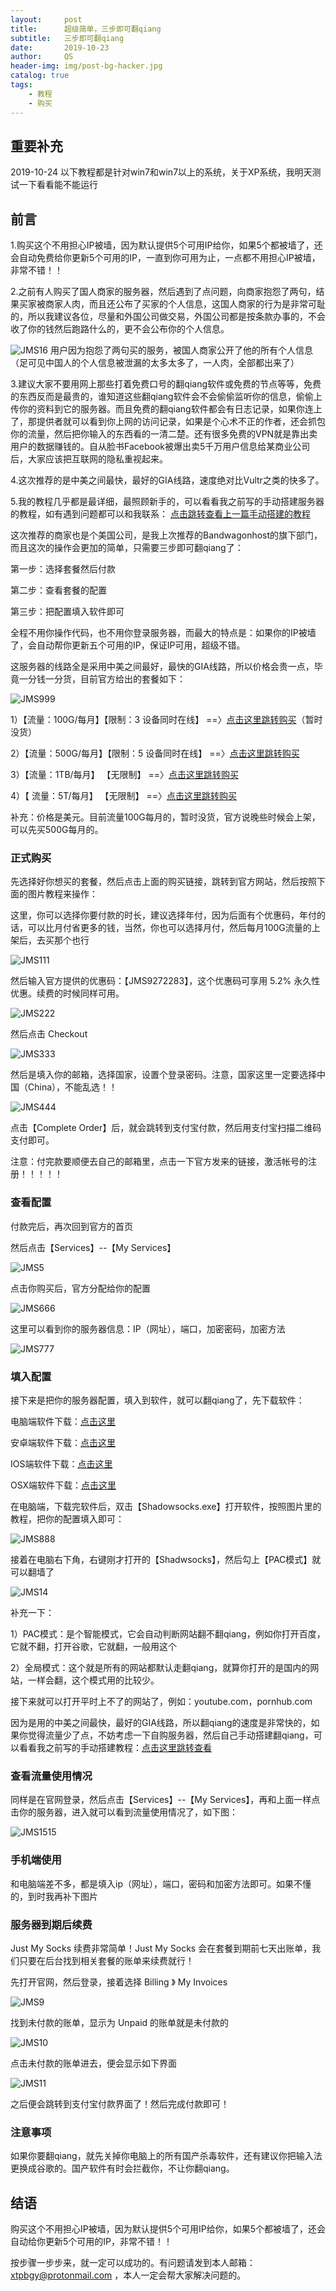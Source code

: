 ```yaml
---
layout:     post
title:      超级简单，三步即可翻qiang
subtitle:   三步即可翻qiang
date:       2019-10-23
author:     QS
header-img: img/post-bg-hacker.jpg
catalog: true
tags:
    - 教程
    - 购买
---
```


## 重要补充
2019-10-24 以下教程都是针对win7和win7以上的系统，关于XP系统，我明天测试一下看看能不能运行


## 前言
1.购买这个不用担心IP被墙，因为默认提供5个可用IP给你，如果5个都被墙了，还会自动免费给你更新5个可用的IP，一直到你可用为止，一点都不用担心IP被墙，非常不错！！

2.之前有人购买了国人商家的服务器，然后遇到了点问题，向商家抱怨了两句，结果买家被商家人肉，而且还公布了买家的个人信息，这国人商家的行为是非常可耻的，所以我建议各位，尽量和外国公司做交易，外国公司都是按条款办事的，不会收了你的钱然后跑路什么的，更不会公布你的个人信息。

![JMS16](https://user-images.githubusercontent.com/55229088/67491162-08da3400-f6a7-11e9-8e0a-b2222d617d4c.png)
用户因为抱怨了两句买的服务，被国人商家公开了他的所有个人信息（足可见中国人的个人信息被泄漏的太多太多了，一人肉，全部都出来了）

3.建议大家不要用网上那些打着免费口号的翻qiang软件或免费的节点等等，免费的东西反而是最贵的，谁知道这些翻qiang软件会不会偷偷监听你的信息，偷偷上传你的资料到它的服务器。而且免费的翻qiang软件都会有日志记录，如果你连上了，那提供者就可以看到你上网的访问记录，如果是个心术不正的作者，还会抓包你的流量，然后把你输入的东西看的一清二楚。还有很多免费的VPN就是靠出卖用户的数据赚钱的。自从脸书Facebook被爆出卖5千万用户信息给某商业公司后，大家应该把互联网的隐私重视起来。

4.这次推荐的是中美之间最快，最好的GIA线路，速度绝对比Vultr之类的快多了。

5.我的教程几乎都是最详细，最照顾新手的，可以看看我之前写的手动搭建服务器的教程，如有遇到问题都可以和我联系：
<a href="https://blog2020.github.io/2019/09/12/%E6%90%AD%E5%BB%BA%E8%B4%AD%E4%B9%B0%E6%95%99%E7%A8%8B1/" target="_blank">点击跳转查看上一篇手动搭建的教程</a>


这次推荐的商家也是个美国公司，是我上次推荐的Bandwagonhost的旗下部门，而且这次的操作会更加的简单，只需要三步即可翻qiang了：

第一步：选择套餐然后付款

第二步：查看套餐的配置

第三步：把配置填入软件即可

全程不用你操作代码，也不用你登录服务器，而最大的特点是：如果你的IP被墙了，会自动帮你更新五个可用的IP，保证IP可用，超级不错。

这服务器的线路全是采用中美之间最好，最快的GIA线路，所以价格会贵一点，毕竟一分钱一分货，目前官方给出的套餐如下：

![JMS999](https://user-images.githubusercontent.com/55229088/67386052-d822cd80-f5c6-11e9-9f32-b7e93d17a5a8.png)

1）【流量：100G/每月】【限制：3 设备同时在线】   ==〉<a href="https://justmysocks1.net/members/aff.php?aff=6614&pid=1" target="_blank">点击这里跳转购买</a>（暂时没货）

2）【流量：500G/每月】【限制：5 设备同时在线】   ==〉<a href="https://justmysocks1.net/members/aff.php?aff=6614&pid=2" target="_blank">点击这里跳转购买</a>

3）【流量：1TB/每月】 【无限制】                 ==〉<a href="https://justmysocks1.net/members/aff.php?aff=6614&pid=3" target="_blank">点击这里跳转购买</a>

4）【 流量：5T/每月】 【无限制】                 ==〉<a href="https://justmysocks1.net/members/aff.php?aff=6614&pid=4" target="_blank">点击这里跳转购买</a>

补充：价格是美元。目前流量100G每月的，暂时没货，官方说晚些时候会上架，可以先买500G每月的。


### 正式购买
先选择好你想买的套餐，然后点击上面的购买链接，跳转到官方网站，然后按照下面的图片教程来操作：

这里，你可以选择你要付款的时长，建议选择年付，因为后面有个优惠码，年付的话，可以比月付省更多的钱，当然，你也可以选择月付，然后每月100G流量的上架后，去买那个也行

![JMS111](https://user-images.githubusercontent.com/55229088/67387161-e2de6200-f5c8-11e9-95f0-01d264beaa55.png)

然后输入官方提供的优惠码：【JMS9272283】，这个优惠码可享用 5.2% 永久性优惠。续费的时候同样可用。

![JMS222](https://user-images.githubusercontent.com/55229088/67387317-3d77be00-f5c9-11e9-9889-7898b934bdb6.png)

然后点击 Checkout

![JMS333](https://user-images.githubusercontent.com/55229088/67387481-87f93a80-f5c9-11e9-8df6-0a2679c63b01.png)

然后是填入你的邮箱，选择国家，设置个登录密码。注意，国家这里一定要选择中国（China），不能乱选！！

![JMS444](https://user-images.githubusercontent.com/55229088/67387563-b8d96f80-f5c9-11e9-8bc5-4a8eed478a28.png)

点击【Complete Order】后，就会跳转到支付宝付款，然后用支付宝扫描二维码支付即可。

注意：付完款要顺便去自己的邮箱里，点击一下官方发来的链接，激活帐号的注册！！！！！


### 查看配置
付款完后，再次回到官方的首页
<!--<a href="https://justmysocks1.net/members/aff.php?aff=6614" target="_blank">也可以点击这里回到官网首页</a> -->

然后点击【Services】--【My Services】

![JMS5](https://user-images.githubusercontent.com/55229088/67387665-eaead180-f5c9-11e9-80c8-88ad1e22bb68.png)

点击你购买后，官方分配给你的配置

![JMS666](https://user-images.githubusercontent.com/55229088/67388081-998f1200-f5ca-11e9-8770-5f23b3654ae4.png)

这里可以看到你的服务器信息：IP（网址），端口，加密密码，加密方法

![JMS777](https://user-images.githubusercontent.com/55229088/67388156-baeffe00-f5ca-11e9-9fd5-7ddbdecaa92b.png)


### 填入配置
接下来是把你的服务器配置，填入到软件，就可以翻qiang了，先下载软件：

电脑端软件下载：<a href="https://justmysocks1.net/members/dist/windows-shadowsocks-4.1.6.zip" target="_blank">点击这里</a>

安卓端软件下载：<a href="https://justmysocks1.net/members/dist/com.github.shadowsocks-4.7.4.apk" target="_blank">点击这里</a>

IOS端软件下载：<a href="https://justmysocks1.net/members/dist/ios-potatso-lite-2.4.0.ipa" target="_blank">点击这里</a>

OSX端软件下载：<a href="https://justmysocks1.net/members/dist/osx-shadowsocksx-ng.app.1.8.2.zip" target="_blank">点击这里</a>

在电脑端，下载完软件后，双击【Shadowsocks.exe】打开软件，按照图片里的教程，把你的配置填入即可：

![JMS888](https://user-images.githubusercontent.com/55229088/67388705-c1cb4080-f5cb-11e9-8c71-8fa7a9a17c20.png)

接着在电脑右下角，右键刚才打开的【Shadwsocks】，然后勾上【PAC模式】就可以翻墙了

![JMS14](https://user-images.githubusercontent.com/55229088/67486624-f5c36600-f69e-11e9-9ff7-3a3c949746ba.png)

补充一下：

1）PAC模式：是个智能模式，它会自动判断网站翻不翻qiang，例如你打开百度，它就不翻，打开谷歌，它就翻，一般用这个

2）全局模式：这个就是所有的网站都默认走翻qiang，就算你打开的是国内的网站，一样会翻，这个模式用的比较少。

接下来就可以打开平时上不了的网站了，例如：youtube.com，pornhub.com

因为是用的中美之间最快，最好的GIA线路，所以翻qiang的速度是非常快的，如果你觉得流量少了点，不妨考虑一下自购服务器，然后自己手动搭建翻qiang，可以看看我之前写的手动搭建教程：<a href="https://blog2020.github.io/2019/09/12/%E6%90%AD%E5%BB%BA%E8%B4%AD%E4%B9%B0%E6%95%99%E7%A8%8B1/" target="_blank">点击这里跳转查看</a>

### 查看流量使用情况
同样是在官网登录，然后点击【Services】--【My Services】，再和上面一样点击你的服务器，进入就可以看到流量使用情况了，如下图：

![JMS1515](https://user-images.githubusercontent.com/55229088/67488611-ad0dac00-f6a2-11e9-837b-ce4e060ec032.png)

### 手机端使用
和电脑端差不多，都是填入ip（网址），端口，密码和加密方法即可。如果不懂的，到时我再补下图片


### 服务器到期后续费
Just My Socks 续费非常简单！Just My Socks 会在套餐到期前七天出账单，我们只要在后台找到相关套餐的账单来续费就行！

先打开官网<!--（<a href="https://justmysocks1.net/members/aff.php?aff=6614" target="_blank">点击这里返回官网</a>）-->，然后登录，接着选择 Billing 》 My Invoices

![JMS9](https://user-images.githubusercontent.com/55229088/67396178-b54de480-f5d9-11e9-8302-df41f4594a7e.png)

找到未付款的账单，显示为 Unpaid 的账单就是未付款的

![JMS10](https://user-images.githubusercontent.com/55229088/67396415-22fa1080-f5da-11e9-87c7-5d219b7e7e19.png)

点击未付款的账单进去，便会显示如下界面

![JMS11](https://user-images.githubusercontent.com/55229088/67396560-66ed1580-f5da-11e9-9fb7-50276bd5afe7.png)

之后便会跳转到支付宝付款界面了！然后完成付款即可！


### 注意事项

如果你要翻qiang，就先关掉你电脑上的所有国产杀毒软件，还有建议你把输入法更换成谷歌的。国产软件有时会拦截你，不让你翻qiang。

## 结语
购买这个不用担心IP被墙，因为默认提供5个可用IP给你，如果5个都被墙了，还会自动给你更新5个可用的IP，非常不错！！

按步骤一步步来，就一定可以成功的。有问题请发到本人邮箱：xtpbgy@protonmail.com ，本人一定会帮大家解决问题的。

